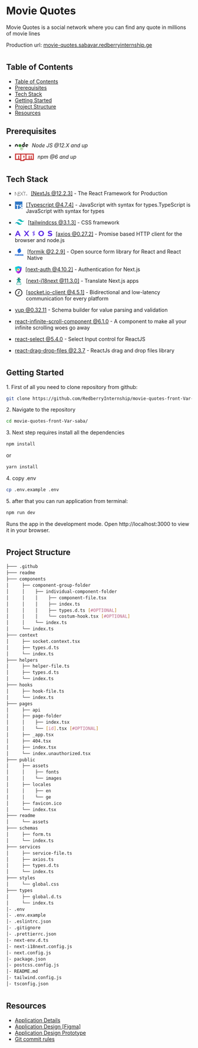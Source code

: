 <h1>Movie Quotes</h1>

Movie Quotes is a social network where you can find any quote in millions of movie lines

<p>Production url: <a href="https://movie-quotes.sabavar.redberryinternship.ge" target="_blank">movie-quotes.sabavar.redberryinternship.ge</a></p>

#

## Table of Contents

- [Table of Contents](#table-of-contents)
- [Prerequisites](#prerequisites)
- [Tech Stack](#tech-stack)
- [Getting Started](#getting-started)
- [Project Structure](#project-structure)
- [Resources](#resources)

## Prerequisites

- <img style="padding-right:10px;" align="left"  src="readme/assets/NodeJs.png"   height="22"/> <p>_Node JS @12.X and up_</p>
- <img style="padding-right:10px;" align="left"  src="readme/assets/Npm.png"   height="20"/> <p>_npm @6 and up_</p>

#

## Tech Stack

- <img style="padding-right:10px;" align="left"  src="readme/assets/NextJs.png"   height="20"/> <p><a href="https://nextjs.org/" target="_blank">[NextJs @12.2.3]</a> - The React Framework for Production<p/>

- <img style="padding-right:10px;" align="left"  src="readme/assets/Typescript.png"   height="20"/> <p><a href="https://www.typescriptlang.org/" target="_blank">[Typescript @4.7.4]</a> - JavaScript with syntax for types.TypeScript is JavaScript with syntax for types<p/>

- <img style="padding-right:10px;" align="left"  src="readme/assets/TailwindLogo.png"   height="15"/> <p><a href="https://tailwindcss.com/" target="_blank">[tailwindcss @3.1.3]</a> - CSS framework<p/>

- <img style="padding-right:10px;" align="left"  src="readme/assets/Axios.png"   height="15"/> <p><a href="https://axios-http.com/" target="_blank">[axios @0.27.2]</a> - Promise based HTTP client for the browser and node.js<p/>

- <img style="padding-right:10px;" align="left"  src="readme/assets/Formik.png"   height="20"/> <p><a href="https://formik.org/" target="_blank">[formik @2.2.9]</a> - Open source form library for React and React Native<p/>

- <img style="padding-right:10px;" align="left"  src="readme/assets/Next-Auth.png"   height="20"/> <p><a href="https://next-auth.js.org/" target="_blank">[next-auth @4.10.2]</a> - Authentication for Next.js<p/>

- <img style="padding-right:10px;" align="left"  src="readme/assets/i18next.png"   height="20"/> <p><a href="https://www.npmjs.com/package/next-i18next" target="_blank">[next-i18next @11.3.0]</a> - Translate Next.js apps<p/>

- <img style="padding-right:10px;" align="left"  src="readme/assets/Socket-Io-Client.png"   height="20"/> <p><a href="https://socket.io/" target="_blank">[socket.io-client @4.5.1]</a> - Bidirectional and low-latency communication for every platform<p/>

- <p><a href="https://www.npmjs.com/package/yup" target="_blank">yup @0.32.11</a> - Schema builder for value parsing and validation<p/>

- <p><a href="https://www.npmjs.com/package/react-infinite-scroll-component" target="_blank">react-infinite-scroll-component @6.1.0</a> - A component to make all your infinite scrolling woes go away<p/>

- <p><a href="https://react-select.com/home" target="_blank">react-select @5.4.0</a> - Select Input control for ReactJS<p/>

- <p><a href="https://www.npmjs.com/package/react-drag-drop-files" target="_blank">react-drag-drop-files @2.3.7</a> - ReactJs drag and drop files library<p/>

#

## Getting Started

1\. First of all you need to clone repository from github:

```sh
git clone https://github.com/RedberryInternship/movie-quotes-front-Var-saba.git
```

2\. Navigate to the repository

```sh
cd movie-quotes-front-Var-saba/
```

3\. Next step requires install all the dependencies

```sh
npm install
```

or

```sh
yarn install
```

4\. copy .env

```sh
cp .env.example .env
```

5\. after that you can run application from terminal:

```sh
npm run dev
```

Runs the app in the development mode. Open http://localhost:3000 to view it in your browser.

#

## Project Structure

```bash
├─── .github
├─── readme
├─── components
│     ├── component-group-folder
│     │    ├── individual-component-folder
│     │    │    ├── component-file.tsx
│     │    │    ├── index.ts
│     │    │    ├── types.d.ts [#OPTIONAL]
│     │    │    └── costum-hook.tsx [#OPTIONAL]
│     │    └── index.ts
│     └── index.ts
├─── context 
│     ├── socket.context.tsx
│     ├── types.d.ts
│     └── index.ts
├─── helpers 
│     ├── helper-file.ts
│     ├── types.d.ts
│     └── index.ts
├─── hooks
│     ├── hook-file.ts
│     └── index.ts
├─── pages
│     ├── api
│     ├── page-folder
│     │    ├── index.tsx
│     │    └── [id].tsx [#OPTIONAL]
│     ├── _app.tsx
│     ├── 404.tsx
│     ├── index.tsx
│     └── index.unauthorized.tsx
├─── public 
│     ├── assets
│     │    ├── fonts
│     │    └── images
│     ├── locales
│     │    ├── en
│     │    └── ge
│     ├── favicon.ico
│     └── index.tsx
├─── readme 
│     └── assets
├─── schemas 
│     ├── form.ts
│     └── index.ts
├─── services 
│     ├── service-file.ts
│     ├── axios.ts
│     ├── types.d.ts
│     └── index.ts
├─── styles 
│     └── global.css
├─── types 
│     ├── global.d.ts
│     └── index.ts
│- .env
│- .env.example
│- .eslintrc.json
│- .gitignore
│- .prettierrc.json
│- next-env.d.ts
│- next-i18next.config.js
│- next.config.js
│- package.json
│- postcss.config.js
│- README.md
│- tailwind.config.js
│- tsconfig.json


```

#

## Resources

- [Application Details](https://redberry.gitbook.io/assignment-iv-movie-quotes-1/)
- [Application Design [Figma]](https://www.figma.com/file/5uMXCg3itJwpzh9cVIK3hA/Movie-Quotes-Bootcamp-assignment?node-id=0%3A1)
- [Application Design Prototype](https://www.figma.com/proto/5uMXCg3itJwpzh9cVIK3hA/Movie-Quotes-Bootcamp-assignment?node-id=0%3A1&scaling=scale-down&page-id=0%3A1&starting-point-node-id=337%3A29589&show-proto-sidebar=1)
- [Git commit rules](https://redberry.gitbook.io/resources/git-is-semantikuri-komitebi)
